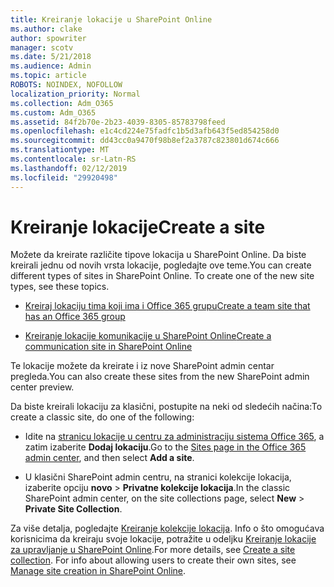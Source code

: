 ```yaml
---
title: Kreiranje lokacije u SharePoint Online
ms.author: clake
author: spowriter
manager: scotv
ms.date: 5/21/2018
ms.audience: Admin
ms.topic: article
ROBOTS: NOINDEX, NOFOLLOW
localization_priority: Normal
ms.collection: Adm_O365
ms.custom: Adm_O365
ms.assetid: 84f2b70e-2b23-4039-8305-85783798feed
ms.openlocfilehash: e1c4cd224e75fadfc1b5d3afb643f5ed854258d0
ms.sourcegitcommit: dd43cc0a9470f98b8ef2a3787c823801d674c666
ms.translationtype: MT
ms.contentlocale: sr-Latn-RS
ms.lasthandoff: 02/12/2019
ms.locfileid: "29920498"
---
```

# <a name="create-a-site"></a><span data-ttu-id="a349d-102">Kreiranje lokacije</span><span class="sxs-lookup"><span data-stu-id="a349d-102">Create a site</span></span>

<span data-ttu-id="a349d-p101">Možete da kreirate različite tipove lokacija u SharePoint Online. Da biste kreirali jednu od novih vrsta lokacije, pogledajte ove teme.</span><span class="sxs-lookup"><span data-stu-id="a349d-p101">You can create different types of sites in SharePoint Online. To create one of the new site types, see these topics.</span></span>
  
- [<span data-ttu-id="a349d-105">Kreiraj lokaciju tima koji ima i Office 365 grupu</span><span class="sxs-lookup"><span data-stu-id="a349d-105">Create a team site that has an Office 365 group</span></span>](https://go.microsoft.com/fwlink/?linkid=866292)
    
- [<span data-ttu-id="a349d-106">Kreiranje lokacije komunikacije u SharePoint Online</span><span class="sxs-lookup"><span data-stu-id="a349d-106">Create a communication site in SharePoint Online</span></span>](https://go.microsoft.com/fwlink/?linkid=866294)
    
<span data-ttu-id="a349d-107">Te lokacije možete da kreirate i iz nove SharePoint admin centar pregleda.</span><span class="sxs-lookup"><span data-stu-id="a349d-107">You can also create these sites from the new SharePoint admin center preview.</span></span>
  
<span data-ttu-id="a349d-108">Da biste kreirali lokaciju za klasični, postupite na neki od sledećih načina:</span><span class="sxs-lookup"><span data-stu-id="a349d-108">To create a classic site, do one of the following:</span></span>
  
- <span data-ttu-id="a349d-109">Idite na [stranicu lokacije u centru za administraciju sistema Office 365](https://portal.office.com/adminportal/home#/SitesList), a zatim izaberite **Dodaj lokaciju**.</span><span class="sxs-lookup"><span data-stu-id="a349d-109">Go to the [Sites page in the Office 365 admin center](https://portal.office.com/adminportal/home#/SitesList), and then select **Add a site**.</span></span>
    
- <span data-ttu-id="a349d-110">U klasični SharePoint admin centru, na stranici kolekcije lokacija, izaberite opciju **novo** \> **Privatne kolekcije lokacija**.</span><span class="sxs-lookup"><span data-stu-id="a349d-110">In the classic SharePoint admin center, on the site collections page, select **New** \> **Private Site Collection**.</span></span>
    
<span data-ttu-id="a349d-p102">Za više detalja, pogledajte [Kreiranje kolekcije lokacija](https://go.microsoft.com/fwlink/?linkid=866295). Info o što omogućava korisnicima da kreiraju svoje lokacije, potražite u odeljku [Kreiranje lokacije za upravljanje u SharePoint Online](https://go.microsoft.com/fwlink/?linkid=866296).</span><span class="sxs-lookup"><span data-stu-id="a349d-p102">For more details, see [Create a site collection](https://go.microsoft.com/fwlink/?linkid=866295). For info about allowing users to create their own sites, see [Manage site creation in SharePoint Online](https://go.microsoft.com/fwlink/?linkid=866296).</span></span>
  

